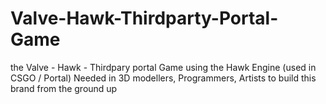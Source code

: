 # Valve-Hawk-Thirdparty-Portal-Game
the Valve - Hawk - Thirdpary portal Game using the Hawk Engine (used in CSGO / Portal) Needed in 3D modellers, Programmers, Artists to build this brand from the ground up
